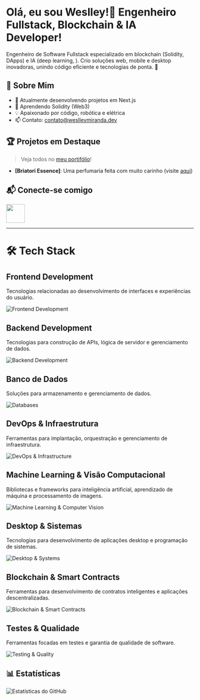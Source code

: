 # Olá, eu sou Weslley!👋 Engenheiro Fullstack, Blockchain & IA Developer!

Engenheiro de Software Fullstack especializado em blockchain (Solidity, DApps) e IA (deep learning, ). Crio soluções web, mobile e desktop inovadoras, unindo código eficiente e tecnologias de ponta. 🚀

## 🌟 Sobre Mim
- 🔭 Atualmente desenvolvendo projetos em Next.js
- 🌱 Aprendendo Solidity (Web3)
- 💡 Apaixonado por código, robótica e elétrica
- 📫 Contato: [contato@weslleymiranda.dev](mailto:seu.email@example.com)

## 🏆 Projetos em Destaque
> Veja todos no [meu portifólio](https://weslleymiranda.dev)!
- **[Briatori Essence]**: Uma perfumaria feita com muito carinho (visite [aqui](https://www.briatoriessence.com))

## 📬 Conecte-se comigo
[<img src="https://skillicons.dev/icons?i=linkedin" height="50"/>](https://www.linkedin.com/in/weslley-miranda/)


---

# 🛠 Tech Stack
## Frontend Development
Tecnologias relacionadas ao desenvolvimento de interfaces e experiências do usuário.

![Frontend Development](https://skillicons.dev/icons?i=nextjs,vite,react,redux,tailwindcss,styledcomponents,threejs)

## Backend Development
Tecnologias para construção de APIs, lógica de servidor e gerenciamento de dados.  

![Backend Development](https://skillicons.dev/icons?i=nodejs,nestjs,graphql,typescript,python,webassembly)

## Banco de Dados
Soluções para armazenamento e gerenciamento de dados.  

![Databases](https://skillicons.dev/icons?i=mongodb,postgresql,redis,prisma)

## DevOps & Infraestrutura
Ferramentas para implantação, orquestração e gerenciamento de infraestrutura.  

![DevOps & Infrastructure](https://skillicons.dev/icons?i=aws,docker,kubernetes)

## Machine Learning & Visão Computacional
Bibliotecas e frameworks para inteligência artificial, aprendizado de máquina e processamento de imagens.  

![Machine Learning & Computer Vision](https://skillicons.dev/icons?i=pytorch,tensorflow,sklearn,opencv)

## Desktop & Sistemas
Tecnologias para desenvolvimento de aplicações desktop e programação de sistemas.  

![Desktop & Systems](https://skillicons.dev/icons?i=electron,c,rust)

## Blockchain & Smart Contracts
Ferramentas para desenvolvimento de contratos inteligentes e aplicações descentralizadas.  

![Blockchain & Smart Contracts](https://skillicons.dev/icons?i=solidity)

## Testes & Qualidade
Ferramentas focadas em testes e garantia de qualidade de software.  

![Testing & Quality](https://skillicons.dev/icons?i=vitest,jest)

## 📊 Estatísticas
![Estatísticas do GitHub](https://github-readme-stats.vercel.app/api?username=weslleymirandadev&show_icons=true&theme=chartreuse-dark)

